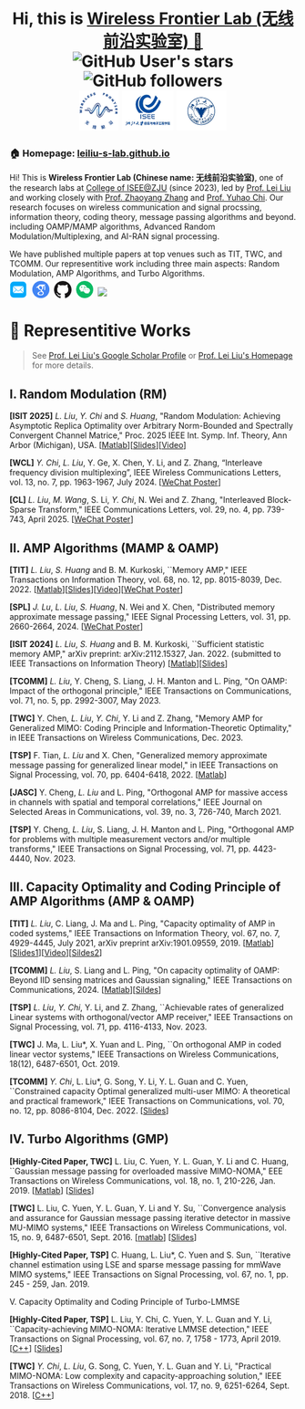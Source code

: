 
<h1 align="center">
  Hi, this is <a href="https://tianxingchen.github.io/" target="_blank">Wireless Frontier Lab (无线前沿实验室) 👋</a> <br>
<!-- 	<a href="https://hits.seeyoufarm.com"><img src="https://hits.seeyoufarm.com/api/count/incr/badge.svg?url=https%3A%2F%2Ftianxingchen.github.io&count_bg=%233FDBD2&title_bg=%233D62C7&icon=googlepodcasts.svg&icon_color=%23E9F742&title=Page+Viewers&edge_flat=false"/></a> -->
	<img alt="GitHub User's stars" src="https://img.shields.io/github/stars/leiliu-s-lab">
	<img alt="GitHub followers" src="https://img.shields.io/github/followers/leiliu-s-lab">
<br>
<a href="https://leiliu-s-lab.github.io/" target="_blank" style="margin-top: 10px"><img src="./files/icon/wflab-icon.png" height="70px" style="margin-bottom:-1px"></a>
<a href="https://person.zju.edu.cn/leiliu_cn" target="_blank"><img src="./files/icon/isee-zju-icon.jpg" height="70px" style="margin-bottom:-1px"></a>
	<a href="https://www.zju.edu.cn" target="_blank"><img src="./files/icon/zju-icon.png" height="70px" style="margin-bottom:-1px"></a>
</h1>




<h3>🏠 <b>Homepage</b>: <a href="https://leiliu-s-lab.github.io" target="_blank">leiliu-s-lab.github.io</a></h3>
<p>Hi! This is <b>Wireless Frontier Lab (Chinese name: 无线前沿实验室)</b>, one of the research labs at <a href="https://www.isee.zju.edu.cn" target="_blank">College of ISEE@ZJU</a> (since 2023), led by <a href="https://person.zju.edu.cn/leiliu_cn">Prof. Lei Liu</a> and working closely with <a href="https://person.zju.edu.cn/en/zhaoyangzhang">Prof. Zhaoyang Zhang</a> and <a href="https://web.xidian.edu.cn/yhchi/">Prof. Yuhao Chi</a>. Our research focuses on wireless communication and signal procssing, information theory, coding theory, message passing algorithms and beyond. including OAMP/MAMP algorithms, Advanced Random Modulation/Multiplexing, and AI-RAN signal processing.</p>

<p>We have published multiple papers at top venues such as TIT, TWC, and TCOMM. Our representitive work including three main aspects: Random Modulation, AMP Algorithms, and Turbo Algorithms. </p>

<p  style="margin-top: -10px;">
  <a href="mailto:lei_liu@zju.edu.cn" target="_blank"><img src="./files/icon/email.png" height="32px" style="margin-bottom:-4px"></a>&nbsp;
  <a href="https://scholar.google.com/citations?user=YYWq1tIAAAAJ&hl=zh-CN" target="_blank"><img src="./files/icon/google_scholar.png" height="30px" style="margin-bottom:-3px"></a>&nbsp;
  <a href="https://github.com/leiliu-s-lab" target="_blank"><img src="./files/icon/github_s.jpg" height="30px" style="margin-bottom:-3px"></a>&nbsp;
  <a href="./files/wflab-wechat.png" target="_blank"><img src="./files/icon/wechat.png" height="30px" style="margin-bottom:-3px"></a>&nbsp;
  <a href="https://visitorbadge.io/status?path=https%3A%2F%2Fleiliu-s-lab.github.io%2F"><img src="https://api.visitorbadge.io/api/combined?path=https%3A%2F%2Fleiliu-s-lab.github.io%2F&labelColor=%232ccce4&countColor=%230158f9" /></a>
</p>

# 📑 Representitive Works
> See [Prof. Lei Liu's Google Scholar Profile](https://scholar.google.com/citations?user=YYWq1tIAAAAJ&hl=zh-CN) or [Prof. Lei Liu's Homepage](https://person.zju.edu.cn/leiliu_cn) for more details.

## I. Random Modulation (RM)


**[ISIT 2025]** *L. Liu*, *Y. Chi* and *S. Huang*, "Random Modulation: Achieving Asymptotic Replica Optimality over Arbitrary Norm-Bounded and Spectrally Convergent Channel Matrice," Proc. 2025 IEEE Int. Symp. Inf. Theory, Ann Arbor (Michigan), USA.  [[Matlab](https://pan.zju.edu.cn/share/4c2d4f9ef5ad9ae96c9ee1fa50)][[Slides](https://pan.zju.edu.cn/share/47a8bfb6dd3f603b11a955caad)][[Video](https://pan.zju.edu.cn/share/4e03b379ece5b588222765fcb3)] 

**[WCL]** *Y. Chi*, *L. Liu*, Y. Ge, X. Chen, Y. Li, and Z. Zhang, “Interleave frequency division multiplexing”, IEEE Wireless Communications Letters, vol. 13, no. 7, pp. 1963-1967, July 2024. [[WeChat Poster](https://mp.weixin.qq.com/s/T6pqDwmciOzHlU39lRs_ag)]

**[CL]** *L. Liu*, *M. Wang*, S. Li, *Y. Chi*, N. Wei and Z. Zhang, "Interleaved Block-Sparse Transform," IEEE Communications Letters, vol. 29, no. 4, pp. 739-743, April 2025. [[WeChat Poster](https://mp.weixin.qq.com/s/QJNBZOdtlLIh5CRxfAbS9A)]

 

## II. AMP Algorithms (MAMP & OAMP)

**[TIT]** *L. Liu*, *S. Huang* and B. M. Kurkoski, ``Memory AMP," IEEE Transactions on Information Theory, vol. 68, no. 12, pp. 8015-8039, Dec. 2022. [[Matlab](https://github.com/LeiLiu-s-Lab/Memory_AMP)][[Slides](https://pan.zju.edu.cn/share/69021c98e094380992d867c2b0)][[Video](https://www.bilibili.com/video/BV1ru4y1X7Lz)][[WeChat Poster](https://mp.weixin.qq.com/s/v4xzmjLyWjiwup9ZBfr6mg)]

**[SPL]** *J. Lu*, *L. Liu*, *S. Huang*, N. Wei and X. Chen, "Distributed memory approximate message passing," IEEE Signal Processing Letters, vol. 31, pp. 2660-2664, 2024. [[WeChat Poster](https://mp.weixin.qq.com/s/tIx7ur0xv5e_RCJRjfhiVA)]

**[ISIT 2024]** *L. Liu*, *S. Huang* and B. M. Kurkoski, ``Sufficient statistic memory AMP," arXiv preprint: arXiv:2112.15327, Jan. 2022. (submitted to IEEE Transactions on Information Theory) [[Matlab](https://drive.google.com/file/d/1uctFLEK8b3CFjpi7ULr1jGWWGlu8_LKh/view?usp=sharing)][[Slides](https://drive.google.com/file/d/1PCd8KfXdsrke4GY7tzxU4FMBv9GsnMXN/view?usp=sharing)] 

**[TCOMM]** *L. Liu*, Y. Cheng, S. Liang, J. H. Manton and L. Ping, "On OAMP: Impact of the orthogonal principle," IEEE Transactions on Communications, vol. 71, no. 5, pp. 2992-3007, May 2023.

**[TWC]** Y. Chen, *L. Liu*, *Y. Chi*, Y. Li and Z. Zhang, "Memory AMP for Generalized MIMO: Coding Principle and Information-Theoretic Optimality," in IEEE Transactions on Wireless Communications, Dec. 2023. 

**[TSP]** F. Tian, *L. Liu* and X. Chen, "Generalized memory approximate message passing for generalized linear model," in IEEE Transactions on Signal Processing, vol. 70, pp. 6404-6418, 2022.  [[Matlab](https://drive.google.com/file/d/1zdkm1Rgy967geFXzhY738lFK1l_50fXt/view?usp=sharing)]

**[JASC]** Y. Cheng, *L. Liu* and L. Ping, "Orthogonal AMP for massive access in channels with spatial and temporal correlations," IEEE Journal on Selected Areas in Communications, vol. 39, no. 3, 726-740, March 2021.

**[TSP]** Y. Cheng, *L. Liu*, S. Liang, J. H. Manton and L. Ping, "Orthogonal AMP for problems with multiple measurement vectors and/or multiple transforms," IEEE Transactions on Signal Processing, vol. 71, pp. 4423-4440, Nov. 2023.  

## III. Capacity Optimality and Coding Principle of AMP Algorithms (AMP & OAMP)

**[TIT]** *L. Liu*, C. Liang, J. Ma and L. Ping, "Capacity optimality of AMP in coded systems," IEEE Transactions on Information Theory, vol. 67, no. 7, 4929-4445, July 2021, arXiv preprint arXiv:1901.09559, 2019. [[Matlab](https://drive.google.com/file/d/17MjtaCBVoJHg8zDtRIySjFpv9zitfyBE/view?usp=sharing)][[Slides1](https://drive.google.com/file/d/1GMmkVgjSFX05OrYKbW_aa7yddAeIaPE1/view?usp=sharing)][[Video](https://drive.google.com/file/d/10d6mx8L2FXK9s056njylGR7JwIJ-J11u/view?usp=sharing)][[Sildes2](https://pan.zju.edu.cn/share/1cc5a766da3440b5ef271fd292)] 

**[TCOMM]** *L. Liu*, S. Liang and L. Ping, "On capacity optimality of OAMP: Beyond IID sensing matrices and Gaussian signaling," IEEE Transactions on Communications, 2024. [[Matlab](https://drive.google.com/file/d/1Nz9VOQ1gUwPbiHYVJ_kiQLLkq2re3-MO/view?usp=sharing)][[Sildes](https://pan.zju.edu.cn/share/1cc5a766da3440b5ef271fd292)] 

**[TSP]** *L. Liu*, *Y. Chi*, Y. Li, and Z. Zhang, ``Achievable rates of generalized Linear systems with orthogonal/vector AMP receiver," IEEE Transactions on Signal Processing, vol. 71, pp. 4116-4133, Nov. 2023. 

**[TWC]** J. Ma, L. Liu*,  X. Yuan and L. Ping, ``On orthogonal AMP in coded linear vector systems," IEEE Transactions on Wireless Communications, 18(12), 6487-6501, Oct. 2019.

**[TCOMM]** *Y. Chi*, L. Liu*, G. Song, Y. Li, Y. L. Guan and C. Yuen, ``Constrained capacity Optimal generalized multi-user MIMO: A theoretical and practical framework," IEEE Transactions on Communications, vol. 70, no. 12, pp. 8086-8104, Dec. 2022. [[Slides](https://drive.google.com/file/d/1yhyyM6mCCYvSvtissfkKmYTQVV5kKuP2/view?usp=sharing)]

## IV. Turbo Algorithms (GMP) 

**[Highly-Cited Paper, TWC]** L. Liu, C. Yuen, Y. L. Guan, Y. Li and C. Huang, ``Gaussian message passing for overloaded massive MIMO-NOMA," EEE Transactions on Wireless Communications, vol. 18, no. 1, 210-226, Jan. 2019. [[Matlab](https://drive.google.com/file/d/15PmCpKQ3AxMePet4AbYEHm3HM8DAoutI/view?usp=sharing)] [[Slides](https://drive.google.com/open?id=1aeC-wx3okV5uWZDVD_p34zfyQWVp43tR)]

**[TWC]** L. Liu, C. Yuen, Y. L. Guan, Y. Li and Y. Su, ``Convergence analysis and assurance for Gaussian message passing iterative detector in massive MU-MIMO systems," IEEE Transactions on Wireless Communications, vol. 15, no. 9, 6487-6501, Sept. 2016. [[matlab](https://drive.google.com/file/d/15PmCpKQ3AxMePet4AbYEHm3HM8DAoutI/view?usp=sharing)] [[Slides](https://drive.google.com/open?id=1aeC-wx3okV5uWZDVD_p34zfyQWVp43tR)]

**[Highly-Cited Paper, TSP]** C. Huang, L. Liu*, C. Yuen and S. Sun, ``Iterative channel estimation using LSE and sparse message passing for mmWave MIMO systems," IEEE Transactions on Signal Processing, vol. 67, no. 1, pp. 245 - 259, Jan. 2019.  

V. Capacity Optimality and Coding Principle of Turbo-LMMSE

**[Highly-Cited Paper, TSP]** L. Liu, Y. Chi, C. Yuen, Y. L. Guan and Y. Li, ``Capacity-achieving MIMO-NOMA: Iterative LMMSE detection," IEEE Transactions on Signal Processing, vol. 67, no. 7, 1758 - 1773, April 2019.  [[C++](https://drive.google.com/file/d/1BMkdvWdYq_Gxa3EH1PLEno2Gci0hqSG6/view?usp=sharing)] [[Slides](https://drive.google.com/open?id=1djz7Q6jbdwohjgGEKdamuixYtIfKm2L9)] 

**[TWC]** *Y. Chi*, *L. Liu*, G. Song, C. Yuen, Y. L. Guan and Y. Li, "Practical MIMO-NOMA: Low complexity and capacity-approaching solution," IEEE Transactions on Wireless Communications, vol. 17, no. 9, 6251-6264, Sept. 2018.  [[C++](https://drive.google.com/file/d/1BMkdvWdYq_Gxa3EH1PLEno2Gci0hqSG6/view?usp=sharing)]
